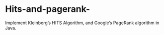 # Hits-and-pagerank-
Implement Kleinberg’s HITS Algorithm, and Google’s PageRank algorithm in Java. 
